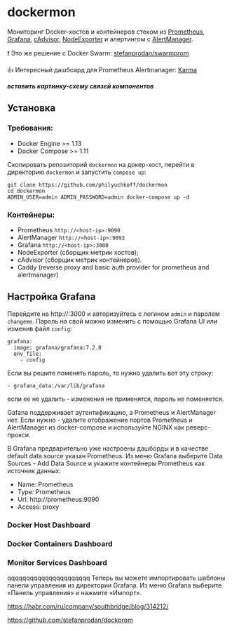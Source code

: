 dockermon
==========

Мониторинг Docker-хостов и контейнеров стеком из [Prometheus](https://prometheus.io/), [Grafana](http://grafana.org/), [cAdvisor](https://github.com/google/cadvisor), [NodeExporter](https://github.com/prometheus/node_exporter) и алертингом с [AlertManager](https://github.com/prometheus/alertmanager).

:exclamation: Это же решение с Docker Swarm: [stefanprodan/swarmprom](https://github.com/stefanprodan/swarmprom)

:+1: Интересный дашбоард для Prometheus Alertmanager: [Karma](https://github.com/prymitive/karma)

***вставить картинку-схему связей компонентов***

## Установка

### Требования:

* Docker Engine >= 1.13
* Docker Compose >= 1.11

Скопировать репозиторий `dockermon` на докер-хост, перейти в директорию `dockermon` и запустить `compose up`:

    git clone https://github.com/philyuchkoff/dockermon
    cd dockermon
    ADMIN_USER=admin ADMIN_PASSWORD=admin docker-compose up -d

### Контейнеры:

* Prometheus `http://<host-ip>:9090`
* AlertManager `http://<host-ip>:9093`
* Grafana `http://<host-ip>:3000`
* NodeExporter (сборщик метрик хостов);
* cAdvisor (сборщик метрик контейнеров).
* Caddy (reverse proxy and basic auth provider for prometheus and alertmanager)

## Настройка Grafana

Перейдите на http://<host-ip>:3000 и авторизуйтесь c логином `admin` и паролем `changeme`. Пароль на свой можно изменить с помощью Grafana UI или изменив файл `config`:
  
```
grafana:
  image: grafana/grafana:7.2.0
  env_file:
    - config
```

Если вы решите поменять пароль, то нужно удалить вот эту строку:
```
- grafana_data:/var/lib/grafana
```
если ее не удалить - изменения не применятся, пароль не поменяется.

Gafana поддерживает аутентификацию, а Prometheus и AlertManager нет. Если нужно - удалите отображение портов Prometheus и AlertManager из docker-compose и используйте NGINX как реверс-прокси.

В Grafana предварительно уже настроены дашборды и в качестве default data source указан Prometheus. Из меню Grafana выберите Data Sources - Add Data Source и укажите контейнеры Prometheus как источник данных:

- Name: Prometheus
- Type: Prometheus
- Url: http://prometheus:9090
- Access: proxy

### Docker Host Dashboard

### Docker Containers Dashboard

### Monitor Services Dashboard




qqqqqqqqqqqqqqqqqqqqqq
Теперь вы можете импортировать шаблоны панели управления из директории Grafana. Из меню Grafana выберите «Панель управления» и нажмите «Импорт».


https://habr.com/ru/company/southbridge/blog/314212/

https://github.com/stefanprodan/dockprom
